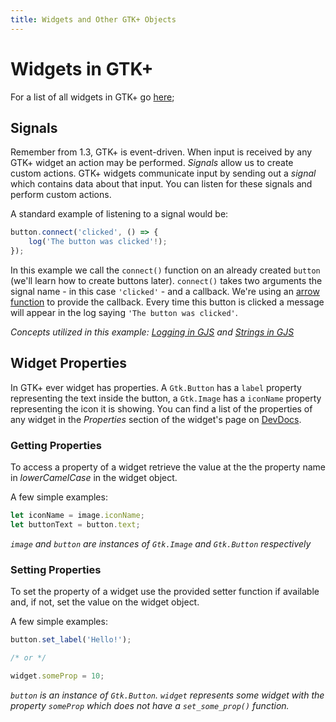 ```yaml
---
title: Widgets and Other GTK+ Objects
---
```


# Widgets in GTK+

For a list of all widgets in GTK+ go [here](https://developer.gnome.org/gtk3/stable/ch03.html);

## Signals

Remember from 1.3, GTK+ is event-driven. When input is received by any GTK+ widget an action may be performed. *Signals* allow us to create custom actions. GTK+ widgets communicate input by sending out a *signal* which contains data about that input. You can listen for these signals and perform custom actions.

A standard example of listening to a signal would be:

```js
button.connect('clicked', () => {
    log('The button was clicked'!);
});
```

In this example we call the `connect()` function on an already created `button` (we'll learn how to create buttons later). `connect()` takes two arguments the signal name - in this case `'clicked'` - and a callback.
We're using an [arrow function](https://developer.mozilla.org/en-US/docs/Web/JavaScript/Reference/Functions/Arrow_functions) to provide the callback. Every time this button is clicked a message will appear in the log saying `'The button was clicked'`.

*Concepts utilized in this example: [Logging in GJS](../../gjs/transition.md) and [Strings in GJS](../../gjs/strings.html)*

## Widget Properties

In GTK+ ever widget has properties. A `Gtk.Button` has a `label` property representing the text inside the button, a `Gtk.Image` has a `iconName` property representing the icon it is showing. You can find a list of the properties of any widget in the *Properties* section of the widget's page on [DevDocs](https://gjs-docs.gnome.org). 

### Getting Properties

To access a property of a widget retrieve the value at the the property name in *lowerCamelCase* in the widget object.

A few simple examples:

```js
let iconName = image.iconName;
let buttonText = button.text;
```

*`image` and `button` are instances of `Gtk.Image` and `Gtk.Button` respectively*

### Setting Properties

To set the property of a widget use the provided setter function if available and, if not, set the value on the widget object.

A few simple examples:

```js
button.set_label('Hello!');

/* or */

widget.someProp = 10;
```

*`button` is an instance of `Gtk.Button`. `widget` represents some widget with the property `someProp` which does not have a `set_some_prop()` function.*


